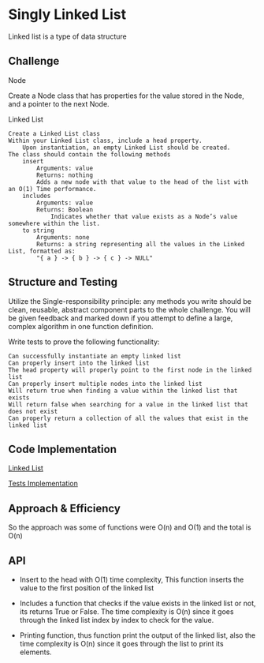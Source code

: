 # Singly Linked List

Linked list is a type of data structure

## Challenge

Node

Create a Node class that has properties for the value stored in the Node, and a pointer to the next Node.

Linked List

    Create a Linked List class
    Within your Linked List class, include a head property.
        Upon instantiation, an empty Linked List should be created.
    The class should contain the following methods
        insert
            Arguments: value
            Returns: nothing
            Adds a new node with that value to the head of the list with an O(1) Time performance.
        includes
            Arguments: value
            Returns: Boolean
                Indicates whether that value exists as a Node’s value somewhere within the list.
        to string
            Arguments: none
            Returns: a string representing all the values in the Linked List, formatted as:
            "{ a } -> { b } -> { c } -> NULL"

## Structure and Testing

Utilize the Single-responsibility principle: any methods you write should be clean, reusable, abstract component parts to the whole challenge. You will be given feedback and marked down if you attempt to define a large, complex algorithm in one function definition.

Write tests to prove the following functionality:

    Can successfully instantiate an empty linked list
    Can properly insert into the linked list
    The head property will properly point to the first node in the linked list
    Can properly insert multiple nodes into the linked list
    Will return true when finding a value within the linked list that exists
    Will return false when searching for a value in the linked list that does not exist
    Can properly return a collection of all the values that exist in the linked list

## Code Implementation

[Linked List](code401/Singly-Linked-Lists/linked-list.py)

[Tests Implementation](single-linked-list/tests/test_single_linked_list.py)

## Approach & Efficiency

So the approach was some of functions were O(n) and O(1) and the total is O(n)

## API

- Insert to the head with O(1) time complexity, This function inserts the value to the first position of the linked list

- Includes a function that checks if the value exists in the linked list or not, its returns True or False. The time complexity is O(n) since it goes through the linked list index by index to check for the value.

- Printing function, thus function print the output of the linked list, also the time complexity is O(n) since it goes through the list to print its elements.
